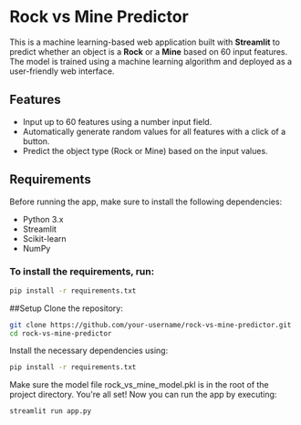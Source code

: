 # Rock vs Mine Predictor

This is a machine learning-based web application built with **Streamlit** to predict whether an object is a **Rock** or a **Mine** based on 60 input features. The model is trained using a machine learning algorithm and deployed as a user-friendly web interface.

## Features

- Input up to 60 features using a number input field.
- Automatically generate random values for all features with a click of a button.
- Predict the object type (Rock or Mine) based on the input values.

## Requirements

Before running the app, make sure to install the following dependencies:

- Python 3.x
- Streamlit
- Scikit-learn
- NumPy

### To install the requirements, run:

```bash
pip install -r requirements.txt
```

##Setup
Clone the repository:
```bash
git clone https://github.com/your-username/rock-vs-mine-predictor.git
cd rock-vs-mine-predictor
```
Install the necessary dependencies using:
```bash
pip install -r requirements.txt
```
Make sure the model file rock_vs_mine_model.pkl is in the root of the project directory.
You're all set! Now you can run the app by executing:
```bash
streamlit run app.py
```
